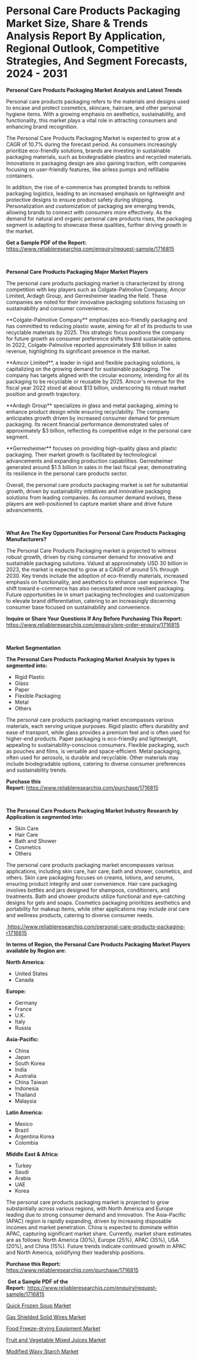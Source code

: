 <p><h1>Personal Care Products Packaging Market Size, Share & Trends Analysis Report By Application, Regional Outlook, Competitive Strategies, And Segment Forecasts, 2024 - 2031</h1></p><p><strong>Personal Care Products Packaging Market Analysis and Latest Trends</strong></p>
<p><p>Personal care products packaging refers to the materials and designs used to encase and protect cosmetics, skincare, haircare, and other personal hygiene items. With a growing emphasis on aesthetics, sustainability, and functionality, this market plays a vital role in attracting consumers and enhancing brand recognition.</p><p>The Personal Care Products Packaging Market is expected to grow at a CAGR of 10.7% during the forecast period. As consumers increasingly prioritize eco-friendly solutions, brands are investing in sustainable packaging materials, such as biodegradable plastics and recycled materials. Innovations in packaging design are also gaining traction, with companies focusing on user-friendly features, like airless pumps and refillable containers.</p><p>In addition, the rise of e-commerce has prompted brands to rethink packaging logistics, leading to an increased emphasis on lightweight and protective designs to ensure product safety during shipping. Personalization and customization of packaging are emerging trends, allowing brands to connect with consumers more effectively. As the demand for natural and organic personal care products rises, the packaging segment is adapting to showcase these qualities, further driving growth in the market.</p></p>
<p><strong>Get a Sample PDF of the Report:&nbsp;</strong> <a href="https://www.reliableresearchiq.com/enquiry/request-sample/1716815?utm_campaign=1132&utm_medium=2&utm_source=Github&utm_content=ia&utm_term=10102024&utm_id=personal-care-products-packaging">https://www.reliableresearchiq.com/enquiry/request-sample/1716815</a></p>
<p>&nbsp;</p>
<p><strong>Personal Care Products Packaging Major Market Players</strong></p>
<p><p>The personal care products packaging market is characterized by strong competition with key players such as Colgate-Palmolive Company, Amcor Limited, Ardagh Group, and Gerresheimer leading the field. These companies are noted for their innovative packaging solutions focusing on sustainability and consumer convenience.</p><p>**Colgate-Palmolive Company** emphasizes eco-friendly packaging and has committed to reducing plastic waste, aiming for all of its products to use recyclable materials by 2025. This strategic focus positions the company for future growth as consumer preference shifts toward sustainable options. In 2022, Colgate-Palmolive reported approximately $18 billion in sales revenue, highlighting its significant presence in the market.</p><p>**Amcor Limited**, a leader in rigid and flexible packaging solutions, is capitalizing on the growing demand for sustainable packaging. The company has targets aligned with the circular economy, intending for all its packaging to be recyclable or reusable by 2025. Amcor's revenue for the fiscal year 2022 stood at about $13 billion, underscoring its robust market position and growth trajectory.</p><p>**Ardagh Group** specializes in glass and metal packaging, aiming to enhance product design while ensuring recyclability. The company anticipates growth driven by increased consumer demand for premium packaging. Its recent financial performance demonstrated sales of approximately $3 billion, reflecting its competitive edge in the personal care segment.</p><p>**Gerresheimer** focuses on providing high-quality glass and plastic packaging. Their market growth is facilitated by technological advancements and expanding production capabilities. Gerresheimer generated around $1.5 billion in sales in the last fiscal year, demonstrating its resilience in the personal care products sector.</p><p>Overall, the personal care products packaging market is set for substantial growth, driven by sustainability initiatives and innovative packaging solutions from leading companies. As consumer demand evolves, these players are well-positioned to capture market share and drive future advancements.</p></p>
<p>&nbsp;</p>
<p><strong>What Are The Key Opportunities For Personal Care Products Packaging Manufacturers?</strong></p>
<p><p>The Personal Care Products Packaging market is projected to witness robust growth, driven by rising consumer demand for innovative and sustainable packaging solutions. Valued at approximately USD 30 billion in 2023, the market is expected to grow at a CAGR of around 5% through 2030. Key trends include the adoption of eco-friendly materials, increased emphasis on functionality, and aesthetics to enhance user experience. The shift toward e-commerce has also necessitated more resilient packaging. Future opportunities lie in smart packaging technologies and customization to elevate brand differentiation, catering to an increasingly discerning consumer base focused on sustainability and convenience.</p></p>
<p><strong>Inquire or Share Your Questions If Any Before Purchasing This Report:</strong> <a href="https://www.reliableresearchiq.com/enquiry/pre-order-enquiry/1716815?utm_campaign=1132&utm_medium=2&utm_source=Github&utm_content=ia&utm_term=10102024&utm_id=personal-care-products-packaging">https://www.reliableresearchiq.com/enquiry/pre-order-enquiry/1716815</a></p>
<p>&nbsp;</p>
<p><strong>Market Segmentation</strong></p>
<p><strong>The Personal Care Products Packaging Market Analysis by types is segmented into:</strong></p>
<p><ul><li>Rigid Plastic</li><li>Glass</li><li>Paper</li><li>Flexible Packaging</li><li>Metal</li><li>Others</li></ul></p>
<p><p>The personal care products packaging market encompasses various materials, each serving unique purposes. Rigid plastic offers durability and ease of transport, while glass provides a premium feel and is often used for higher-end products. Paper packaging is eco-friendly and lightweight, appealing to sustainability-conscious consumers. Flexible packaging, such as pouches and films, is versatile and space-efficient. Metal packaging, often used for aerosols, is durable and recyclable. Other materials may include biodegradable options, catering to diverse consumer preferences and sustainability trends.</p></p>
<p><strong>Purchase this Report:&nbsp;</strong><a href="https://www.reliableresearchiq.com/purchase/1716815?utm_campaign=1132&utm_medium=2&utm_source=Github&utm_content=ia&utm_term=10102024&utm_id=personal-care-products-packaging">https://www.reliableresearchiq.com/purchase/1716815</a></p>
<p>&nbsp;</p>
<p><strong>The Personal Care Products Packaging Market Industry Research by Application is segmented into:</strong></p>
<p><ul><li>Skin Care</li><li>Hair Care</li><li>Bath and Shower</li><li>Cosmetics</li><li>Others</li></ul></p>
<p><p>The personal care products packaging market encompasses various applications, including skin care, hair care, bath and shower, cosmetics, and others. Skin care packaging focuses on creams, lotions, and serums, ensuring product integrity and user convenience. Hair care packaging involves bottles and jars designed for shampoos, conditioners, and treatments. Bath and shower products utilize functional and eye-catching designs for gels and soaps. Cosmetics packaging prioritizes aesthetics and portability for makeup items, while other applications may include oral care and wellness products, catering to diverse consumer needs.</p></p>
<p><a href="https://www.reliableresearchiq.com/personal-care-products-packaging-r1716815?utm_campaign=1132&utm_medium=2&utm_source=Github&utm_content=ia&utm_term=10102024&utm_id=personal-care-products-packaging">&nbsp;https://www.reliableresearchiq.com/personal-care-products-packaging-r1716815</a></p>
<p><strong>In terms of Region, the Personal Care Products Packaging Market Players available by Region are:</strong></p>
<p>
    <p> <strong> North America: </strong>
        <ul>
            <li>United States</li>
            <li>Canada</li>
        </ul>
        </p> 
    <p> <strong> Europe: </strong>
        <ul>
            <li>Germany</li>
            <li>France</li>
            <li>U.K.</li>
            <li>Italy</li>
            <li>Russia</li>
        </ul>
        </p> 
    <p> <strong> Asia-Pacific: </strong>
        <ul>
            <li>China</li>
            <li>Japan</li>
            <li>South Korea</li>
            <li>India</li>
            <li>Australia</li>
            <li>China Taiwan</li>
            <li>Indonesia</li>
            <li>Thailand</li>
            <li>Malaysia</li>
        </ul>
        </p> 
    <p> <strong> Latin America: </strong>
        <ul>
            <li>Mexico</li>
            <li>Brazil</li>
            <li>Argentina Korea</li>
            <li>Colombia</li>
        </ul>
        </p> 
    <p> <strong> Middle East & Africa: </strong>
        <ul>
            <li>Turkey</li>
            <li>Saudi</li>
            <li>Arabia</li>
            <li>UAE</li>
            <li>Korea</li>
        </ul>
    </p>
    </p>
<p><p>The personal care products packaging market is projected to grow substantially across various regions, with North America and Europe leading due to strong consumer demand and innovation. The Asia-Pacific (APAC) region is rapidly expanding, driven by increasing disposable incomes and market penetration. China is expected to dominate within APAC, capturing significant market share. Currently, market share estimates are as follows: North America (30%), Europe (25%), APAC (35%), USA (20%), and China (15%). Future trends indicate continued growth in APAC and North America, solidifying their leadership positions.</p></p>
<p><strong>Purchase this Report: </strong><a href="https://www.reliableresearchiq.com/purchase/1716815?utm_campaign=1132&utm_medium=2&utm_source=Github&utm_content=ia&utm_term=10102024&utm_id=personal-care-products-packaging">https://www.reliableresearchiq.com/purchase/1716815</a></p>
<p>&nbsp;<strong>Get a Sample PDF of the Report:&nbsp;&nbsp;</strong><a href="https://www.reliableresearchiq.com/enquiry/request-sample/1716815?utm_campaign=1132&utm_medium=2&utm_source=Github&utm_content=ia&utm_term=10102024&utm_id=personal-care-products-packaging">https://www.reliableresearchiq.com/enquiry/request-sample/1716815</a></p>
<p><strong></strong></p>
<p><p><a href="https://issuu.com/reportprime-2/docs/quick-frozen-soup-market-size-2030._3d835aeb4cf0e0?utm_campaign=1132&utm_medium=2&utm_source=Github&utm_content=ia&utm_term=10102024&utm_id=personal-care-products-packaging">Quick Frozen Soup Market</a></p><p><a href="https://github.com/verleneakb/Market-Research-Report-List-1/blob/main/gas-shielded-solid-wires-market.md?utm_campaign=1132&utm_medium=2&utm_source=Github&utm_content=ia&utm_term=10102024&utm_id=personal-care-products-packaging">Gas Shielded Solid Wires Market</a></p><p><a href="https://www.linkedin.com/pulse/global-food-freeze-drying-equipment-market-product-types-applications-dbj9e?utm_campaign=1132&utm_medium=2&utm_source=Github&utm_content=ia&utm_term=10102024&utm_id=personal-care-products-packaging">Food Freeze-drying Equipment Market</a></p><p><a href="https://www.linkedin.com/pulse/fruit-vegetable-mixed-juices-market-evolution-key-trends-regional-lcfxf?utm_campaign=1132&utm_medium=2&utm_source=Github&utm_content=ia&utm_term=10102024&utm_id=personal-care-products-packaging">Fruit and Vegetable Mixed Juices Market</a></p><p><a href="https://issuu.com/reportprime-2/docs/modified-waxy-starch-market-size-20_ca16c78b152ce6?utm_campaign=1132&utm_medium=2&utm_source=Github&utm_content=ia&utm_term=10102024&utm_id=personal-care-products-packaging">Modified Waxy Starch Market</a></p></p>